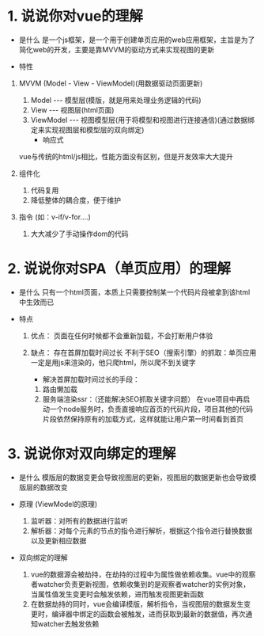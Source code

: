 # 1. 说说你对vue的理解
- 是什么
    是一个js框架，是一个用于创建单页应用的web应用框架，主旨是为了简化web的开发，主要是靠MVVM的驱动方式来实现视图的更新

- 特性
1. MVVM (Model - View - ViewModel)(用数据驱动页面更新)
    1. Model --- 模型层(模版，就是用来处理业务逻辑的代码)
    2. View --- 视图层(html页面)
    3. ViewModel --- 视图模型层(用于将模型和视图进行连接通信)(通过数据绑定来实现视图层和模型层的双向绑定)
        - 响应式

    vue与传统的html/js相比，性能方面没有区别，但是开发效率大大提升

2. 组件化
    1. 代码复用
    2. 降低整体的耦合度，便于维护

3. 指令 (如：v-if/v-for....)
    1. 大大减少了手动操作dom的代码 


# 2. 说说你对SPA（单页应用）的理解
- 是什么
    只有一个html页面，本质上只需要控制某一个代码片段被拿到该html中生效而已

- 特点
    1. 优点：
        页面在任何时候都不会重新加载，不会打断用户体验
    2. 缺点：
        存在首屏加载时间过长
        不利于SEO（搜索引擎）的抓取：单页应用一定是用js来渲染的，他只爬html，所以爬不到关键字


        - 解决首屏加载时间过长的手段：
        1. 路由懒加载
        2. 服务端渲染ssr：（还能解决SEO抓取关键字问题）
            在vue项目中再启动一个node服务时，负责直接响应首页的代码片段，项目其他的代码片段依然保持原有的加载方式，这样就能让用户第一时间看到首页


# 3. 说说你对双向绑定的理解
- 是什么
    模版层的数据变更会导致视图层的更新，视图层的数据更新也会导致模版层的数据改变

- 原理 (ViewModel的原理)
    1. 监听器：对所有的数据进行监听
    2. 解析器：对每个元素的节点的指令进行解析，根据这个指令进行替换数据以及更新相应数据

- 双向绑定的理解
    1. vue的数据源会被劫持，在劫持的过程中为属性做依赖收集。vue中的观察者watcher负责更新视图，依赖收集到的是观察者watcher的实例对象，当属性值发生变更时会触发依赖，进而触发视图更新函数
    2. 在数据劫持的同时，vue会编译模版，解析指令，当视图层的数据发生变更时，编译器中绑定的函数会被触发，进而获取到最新的数据值，再次通知watcher去触发依赖